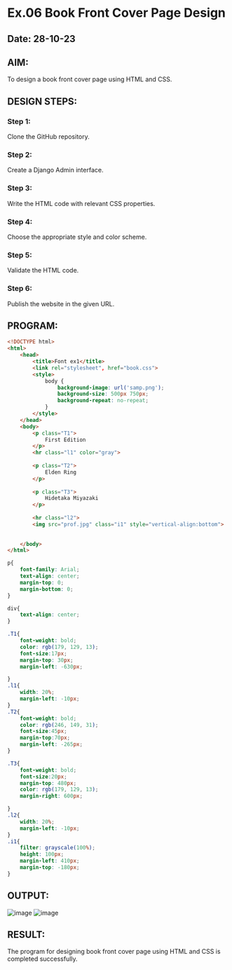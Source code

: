 # Ex.06 Book Front Cover Page Design
## Date: 28-10-23

## AIM:
To design a book front cover page using HTML and CSS.

## DESIGN STEPS:

### Step 1:
Clone the GitHub repository.

### Step 2:
Create a Django Admin interface.

### Step 3:
Write the HTML code with relevant CSS properties.

### Step 4:
Choose the appropriate style and color scheme.

### Step 5:
Validate the HTML code.

### Step 6:
Publish the website in the given URL.

## PROGRAM:
```html
<!DOCTYPE html>
<html>
    <head>
        <title>Font ex1</title>
        <link rel="stylesheet", href="book.css">
        <style>
            body {
                background-image: url('samp.png');
                background-size: 500px 750px;
                background-repeat: no-repeat;
            }
        </style>
    </head>
    <body>
        <p class="T1">
            First Edition
        </p>
        <hr class="l1" color="gray">
        
        <p class="T2">
            Elden Ring
        </p>
        
        <p class="T3">
            Hidetaka Miyazaki
        </p>
        
        <hr class="l2">
        <img src="prof.jpg" class="i1" style="vertical-align:bottom">
        
        
    </body>
</html>
```

```css
p{
    font-family: Arial;
    text-align: center;
    margin-top: 0;
    margin-bottom: 0;
}

div{
    text-align: center;
}

.T1{
    font-weight: bold;
    color: rgb(179, 129, 13);
    font-size:17px;
    margin-top: 30px;
    margin-left: -630px;

}
.l1{
    width: 20%;
    margin-left: -10px;
}
.T2{
    font-weight: bold;
    color: rgb(246, 149, 31);
    font-size:45px;
    margin-top:70px;
    margin-left: -265px;
}

.T3{
    font-weight: bold;
    font-size:20px;
    margin-top: 480px;
    color: rgb(179, 129, 13);
    margin-right: 600px;

}
.l2{
    width: 20%;
    margin-left: -10px;
}
.i1{
    filter: grayscale(100%);
    height: 100px;
    margin-left: 410px;
    margin-top: -180px;
}
```

## OUTPUT:
![image](https://github.com/Khabir-Ahmed786/cover/assets/143950752/8390b1d9-350b-49c9-bc2f-2df1138ff12a)
![image](https://github.com/Khabir-Ahmed786/cover/assets/143950752/0f134f49-c1a4-4625-b361-e45ba2a8db34)





## RESULT:
The program for designing book front cover page using HTML and CSS is completed successfully.
